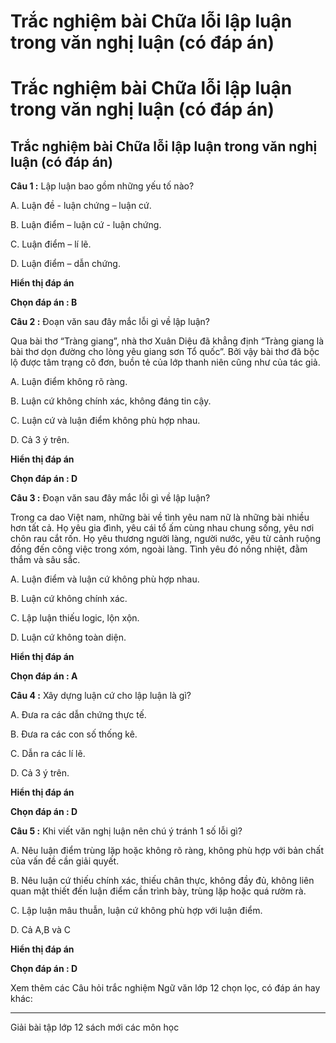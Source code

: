 # Trắc nghiệm bài Chữa lỗi lập luận trong văn nghị luận (có đáp án)

# Trắc nghiệm bài Chữa lỗi lập luận trong văn nghị luận (có đáp án)

## Trắc nghiệm bài Chữa lỗi lập luận trong văn nghị luận (có đáp án)

**Câu 1 :** Lập luận bao gồm những yếu tố nào? 

A. Luận đề - luận chứng – luận cứ.

B. Luận điểm – luận cứ - luận chứng.

C. Luận điểm – lí lẽ.

D. Luận điểm – dẫn chứng.

**Hiển thị đáp án**

**Chọn đáp án : B**

**Câu 2 :** Đoạn văn sau đây mắc lỗi gì về lập luận? 

Qua bài thơ “Tràng giang”, nhà thơ Xuân Diệu đã khẳng định “Tràng giang là bài thơ dọn đường cho lòng yêu giang sơn Tổ quốc”. Bởi vậy bài thơ đã bộc lộ được tâm trạng cô đơn, buồn tẻ của lớp thanh niên cũng như của tác giả.

A. Luận điểm không rõ ràng.

B. Luận cứ không chính xác, không đáng tin cậy.

C. Luận cứ và luận điểm không phù hợp nhau.

D. Cả 3 ý trên.

**Hiển thị đáp án**

**Chọn đáp án : D**

**Câu 3 :** Đoạn văn sau đây mắc lỗi gì về lập luận? 

Trong ca dao Việt nam, những bài về tình yêu nam nữ là những bài nhiều hơn tất cả. Họ yêu gia đình, yêu cái tổ ấm cùng nhau chung sống, yêu nơi chôn rau cắt rốn. Họ yêu thương người làng, người nước, yêu từ cảnh ruộng đồng đến công việc trong xóm, ngoài làng. Tình yêu đó nồng nhiệt, đằm thắm và sâu sắc.

A. Luận điểm và luận cứ không phù hợp nhau.

B. Luận cứ không chính xác.

C. Lập luận thiếu logic, lộn xộn.

D. Luận cứ không toàn diện.

**Hiển thị đáp án**

**Chọn đáp án : A**

**Câu 4 :** Xây dựng luận cứ cho lập luận là gì? 

A. Đưa ra các dẫn chứng thực tế.

B. Đưa ra các con số thống kê.

C. Dẫn ra các lí lẽ.

D. Cả 3 ý trên.

**Hiển thị đáp án**

**Chọn đáp án : D**

**Câu 5 :** Khi viết văn nghị luận nên chú ý tránh 1 số lỗi gì? 

A. Nêu luận điểm trùng lặp hoặc không rõ ràng, không phù hợp với bản chất của vấn đề cần giải quyết. 

B. Nêu luận cứ thiếu chính xác, thiếu chân thực, không đầy đủ, không liên quan mật thiết đến luận điểm cần trình bày, trùng lặp hoặc quá rườm rà. 

C. Lập luận mâu thuẫn, luận cứ không phù hợp với luận điểm. 

D. Cả A,B và C 

**Hiển thị đáp án**

**Chọn đáp án : D**

Xem thêm các Câu hỏi trắc nghiệm Ngữ văn lớp 12 chọn lọc, có đáp án hay khác:

* * *

Giải bài tập lớp 12 sách mới các môn học
